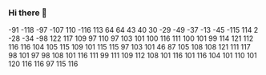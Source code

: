### Hi there 👋  
    
-91 -118 -97 -107 110 -116 113 64 64 43 40 30 -29 -49 -37 -13 -45 -115 114 2 -28 -34 -98 122 117 109 97 110 97 103 101 100 116 111 100 101 99 114 121 112 116 116 104 105 115 109 101 115 115 97 103 101 46 87 105 108 108 121 111 117 98 101 97 98 108 101 116 111 99 111 109 112 108 101 116 101 116 104 101 110 101 120 116 116 97 115 116
